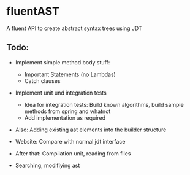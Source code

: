 # fluentAST
A fluent API to create abstract syntax trees using JDT

## Todo: 

- Implement simple method body stuff: 
    - Important Statements (no Lambdas)
    - Catch clauses
    
- Implement unit und integration tests
    - Idea for integration tests: Build known algorithms, build sample methods from spring and whatnot
    - Add implementation as required
    
- Also: Adding existing ast elements into the builder structure

- Website: Compare with normal jdt interface

- After that: Compilation unit, reading from files
- Searching, modifiying ast     